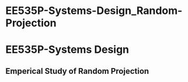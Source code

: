 # EE535P-Systems-Design_Random-Projection

# EE535P-Systems Design
## Emperical Study of Random Projection
